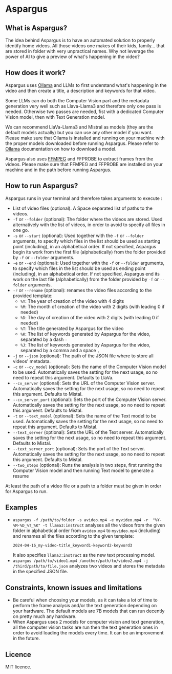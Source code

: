 # Aspargus

## What is Aspargus?

The idea behind Aspargus is to have an automated solution to properly identify home videos. All those videos one makes of their kids, family... that are stored in folder with very unpractical names. Why not leverage the power of AI to give a preview of what's happening in the video?

## How does it work?

Aspargus uses [Ollama](https://ollama.com/) and LLMs to first understand what's happening in the video and then create a title, a description and keywords for that video.

Some LLMs can do both the Computer Vision part and the metadata generation very well such as Llava-Llama3 and therefore only one pass is needed. Otherwise two passes are needed, fist with a dedicated Computer Vision model, then with Text Generation model.

We can recommend LlaVa-Llama3 and Mistral as models (they are the default models actually) but you can use any other model if you want. Please make sure that Ollama is installed and running on your machine with the proper models downloaded before running Aspargus. Please refer to [Ollama](https://ollama.com/) documentation on how to download a model.

Aspargus also uses [FFMPEG](https://ffmpeg.org/) and FFPROBE to extract frames from the videos. Please make sure that FFMPEG and FFPROBE are installed on your machine and in the path before running Aspargus.

## How to run Aspargus?

Aspargus runs in your terminal and therefore takes arguments to execute :

- List of video files (optional). A Space separated list of paths to the videos.
- `-f` or `--folder` (optional): The folder where the videos are stored. Used alternatively with the list of videos, in order to avoid to specify all files in one go.
- `-s` or `--start` (optional): Used together with the `-f` or `--folder` arguments, to specify which files in the list should be used as starting point (including), in an alphabetical order. If not specified, Aspargus begin its work from the first file (alphabetically) from the folder provided by `-f` or `--folder` arguments.
- `-e` or `--end` (optional): Used together with the `-f` or `--folder` arguments, to specify which files in the list should be used as ending point (including), in an alphabetical order. If not specified, Aspargus end its work on the last file (alphabetically) from the folder provided by `-f` or `--folder` arguments.
- `-r` or `--rename` (optional): renames the video files according to the provided template:
  - `%Y`: The year of creation of the video with 4 digits
  - `%M`: The month of creation of the video with 2 digits (with leading 0 if needed)
  - `%D`: The day of creation of the video with 2 digits (with leading 0 if needed)
  - `%T`: The title generated by Aspargus for the video
  - `%K`: The list of keywords generated by Aspargus for the video, separated by a dash `-`
  - `%J`: The list of keywords generated by Aspargus for the video, separated by a comma and a space `, `
- `-j` or `--json` (optional): The path of the JSON file where to store all videos' metadata.
- `-c` or `--cv_model` (optional): Sets the name of the Computer Vision model to be used. Automatically saves the setting for the next usage, so no need to repeat this argument. Defaults to LlaVa.
- `--cv_server` (optional): Sets the URL of the Computer Vision server. Automatically saves the setting for the next usage, so no need to repeat this argument. Defaults to Mistal.
- `--cv_server_port` (optional): Sets the port of the Computer Vision server. Automatically saves the setting for the next usage, so no need to repeat this argument. Defaults to Mistal.
- `-t` or `--text_model` (optional): Sets the name of the Text model to be used. Automatically saves the setting for the next usage, so no need to repeat this argument. Defaults to Mistal.
- `--text_server` (optional): Sets the URL of the Text server. Automatically saves the setting for the next usage, so no need to repeat this argument. Defaults to Mistal.
- `--text_server_port` (optional): Sets the port of the Text server. Automatically saves the setting for the next usage, so no need to repeat this argument. Defaults to Mistal.
- `--two_steps` (optional): Runs the analysis in two steps, first running the Computer Vision model and then running Text model to generate a resume

At least the path of a video file or a path to a folder must be given in order for Aspargus to run.

## Examples

- `aspargus -f /path/to/folder -s avideo.mp4 -e myvideo.mp4 -r  "%Y-%M-%D_%T_%K" -t llama3:instruct` analyses all the videos from the given folder in alphabetical order from `avideo.mp4` to `myvideo.mp4` (including) and renames all the files according to the given template:
  ```
  2024-04-16_my-video-title_keyword1-keyword2-keyword3
  ```
  It also specifies `llama3:instruct` as the new text processing model.
- `aspargus /path/to/video1.mp4 /another/path/to/video2.mp4 -j /third/path/to/file.json` analyzes two videos and stores the metadata in the specified JSON file.

## Constraints, known issues and limitations

- Be careful when choosing your models, as it can take a lot of time to perform the frame analysis and/or the text generation depending on your hardware. The default models are 7B models that can run decently on pretty much any hardware.
- When Aspargus uses 2 models for computer vision and text generation, all the computer vision tasks are run then the text generation ones in order to avoid loading the models every time. It can be an improvement in the future.

## Licence

MIT licence.
